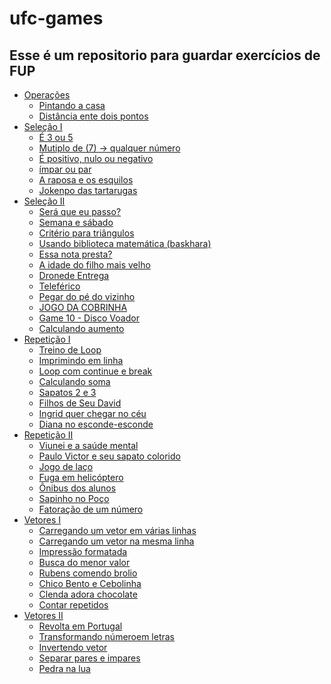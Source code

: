 # ufc-games
## Esse é um repositorio para guardar exercícios de FUP
- <a href="https://github.com/warrley/ufc-games/tree/main/opera%C3%A7oes"/> Operações
  - <a href="https://github.com/warrley/ufc-games/tree/main/opera%C3%A7oes/areaTriangle"/> Pintando a casa
  - <a href="https://github.com/warrley/ufc-games/tree/main/opera%C3%A7oes/distanceShot"/> Distância ente dois pontos
- <a href="https://github.com/warrley/ufc-games/tree/main/selecao-I"/> Seleção I
  - <a href="https://github.com/warrley/ufc-games/tree/main/selecao-I/3or5"/> É 3 ou 5
  - <a href="https://github.com/warrley/ufc-games/tree/main/selecao-I/%2B-0"/> Mutiplo de (7) -> qualquer número
  - <a href="https://github.com/warrley/ufc-games/tree/main/selecao-I/%2B-0"/> É positivo, nulo ou negativo
  - <a href="https://github.com/warrley/ufc-games/tree/main/selecao-I/hands"/> ímpar ou par
  - <a href="https://github.com/warrley/ufc-games/tree/main/selecao-I/middleNumber"/> A raposa e os esquilos
  - <a href="https://github.com/warrley/ufc-games/tree/main/selecao-I/jokenpo"/> Jokenpo das tartarugas
- <a href="https://github.com/warrley/ufc-games/tree/main/selecao-II"/> Seleção II
  - <a href="https://github.com/warrley/ufc-games/tree/main/selecao-II/imPass"/> Será que eu passo?
  - <a href="https://github.com/warrley/ufc-games/tree/main/selecao-II/days"/> Semana e sábado
  - <a href="https://github.com/warrley/ufc-games/tree/main/selecao-II/trianglesSize"/> Critério para triângulos
  - <a href="https://github.com/warrley/ufc-games/tree/main/selecao-II/baskhara"/> Usando biblioteca matemática (baskhara)
  - <a href="https://github.com/warrley/ufc-games/tree/main/selecao-II/100rs"/> Essa nota presta?
  - <a href="https://github.com/warrley/ufc-games/tree/main/selecao-II/children"/> A idade do filho mais velho
  - <a href="https://github.com/warrley/ufc-games/tree/main/selecao-II/drone"/> Dronede Entrega
  - <a href="https://github.com/warrley/ufc-games/tree/main/selecao-II/travels"/> Teleférico
  - <a href="https://github.com/warrley/ufc-games/tree/main/selecao-II/fruits"/> Pegar do pé do vizinho
  - <a href="https://github.com/warrley/ufc-games/tree/main/selecao-II/snake"/> JOGO DA COBRINHA
  - <a href="https://github.com/warrley/ufc-games/tree/main/selecao-II/plane"/> Game 10 - Disco Voador
  - <a href="https://github.com/warrley/ufc-games/tree/main/selecao-II/employes"/> Calculando aumento
- <a href="https://github.com/warrley/ufc-games/tree/main/loops%20I"/> Repetição I
  - <a href="https://github.com/warrley/ufc-games/tree/main/training"/> Treino de Loop
  - <a href="https://github.com/warrley/ufc-games/tree/main/line"/> Imprimindo em linha
  - <a href="https://github.com/warrley/ufc-games/tree/main/loop1-3"/> Loop com continue e break
  - <a href="https://github.com/warrley/ufc-games/tree/main/somaPar"/> Calculando soma
  - <a href="https://github.com/warrley/ufc-games/tree/main/2e3"/> Sapatos 2 e 3
  - <a href="https://github.com/warrley/ufc-games/tree/main/childrenAge"/> Filhos de Seu David
  - <a href="https://github.com/warrley/ufc-games/tree/main/sky"/> Ingrid quer chegar no céu
  - <a href="https://github.com/warrley/ufc-games/tree/main/parImpar"/> Diana no esconde-esconde
- <a href="https://github.com/warrley/ufc-games/tree/main/loops%20II"/> Repetição II
  - <a href="https://github.com/warrley/ufc-games/blob/main/loops%20II/zigzag"/> Viunei e a saúde mental
  - <a href="https://github.com/warrley/ufc-games/blob/main/loops%20II/sky2"/> Paulo Victor e seu sapato colorido
  - <a href="https://github.com/warrley/ufc-games/blob/main/loops%20II/counT"/> Jogo de laço
  - <a href="https://github.com/warrley/ufc-games/blob/main/loops%20II/escape"/> Fuga em helicóptero
  - <a href="https://github.com/warrley/ufc-games/blob/main/loops%20II/bus"/> Ônibus dos alunos
  - <a href="https://github.com/warrley/ufc-games/blob/main/loops%20II/frog"/> Sapinho no Poço
  - <a href="https://github.com/warrley/ufc-games/blob/main/loops%20II/factorization"/> Fatoração de um número
- <a href="https://github.com/warrley/ufc-games/tree/main/vectors%20I"/> Vetores I
  - <a href="https://github.com/warrley/ufc-games/tree/main/vectors%20I/array"/> Carregando um vetor em várias linhas
  - <a href="https://github.com/warrley/ufc-games/tree/main/vectors%20I/arrayLine"/> Carregando um vetor na mesma linha
  - <a href="https://github.com/warrley/ufc-games/tree/main/vectors%20I/array%5B%5D"/> Impressão formatada
  - <a href="https://github.com/warrley/ufc-games/tree/main/vectors%20I/smaller"/> Busca do menor valor
  - <a href="https://github.com/warrley/ufc-games/tree/main/vectors%20I/diet"/> Rubens comendo brolio
  - <a href="https://github.com/warrley/ufc-games/tree/main/vectors%20I/farm"/> Chico Bento e Cebolinha
  - <a href="https://github.com/warrley/ufc-games/tree/main/vectors%20I/flavor"/> Clenda adora chocolate
  - <a href="https://github.com/warrley/ufc-games/tree/main/vectors%20I/flavor"/> Contar repetidos
- <a href="https://github.com/warrley/ufc-games/tree/main/vectors%20II"/> Vetores II
  - <a href="https://github.com/warrley/ufc-games/tree/main/vectors%20II/battle"/> Revolta em Portugal
  - <a href="https://github.com/warrley/ufc-games/tree/main/vectors%20II/cardsFormatter"/> Transformando númeroem letras
  - <a href="https://github.com/warrley/ufc-games/tree/main/vectors%20II/cardsFormatter"/> Invertendo vetor
  - <a href="https://github.com/warrley/ufc-games/tree/main/vectors%20II/queueRU"/> Separar pares e impares
  - <a href="https://github.com/warrley/ufc-games/tree/main/vectors%20II/moon"/> Pedra na lua
